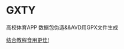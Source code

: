 # GXTY
高校体育APP 数据包伪造&amp;&amp;AVD用GPX文件生成

[结合教程食用更佳!](https://blog.csdn.net/github_35300262/article/details/82957497)
